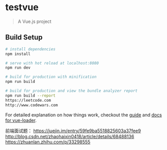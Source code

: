 # testvue

> A Vue.js project

## Build Setup

``` bash
# install dependencies
npm install

# serve with hot reload at localhost:8080
npm run dev

# build for production with minification
npm run build

# build for production and view the bundle analyzer report
npm run build --report
https://leetcode.com
http://www.codewars.com
```

For detailed explanation on how things work, checkout the [guide](http://vuejs-templates.github.io/webpack/) and [docs for vue-loader](http://vuejs.github.io/vue-loader).

前端面试题：
https://juejin.im/entry/59fe9ba5518825603a37fee9
http://blog.csdn.net/zhaohaixin0418/article/details/68488136
https://zhuanlan.zhihu.com/p/33298555
